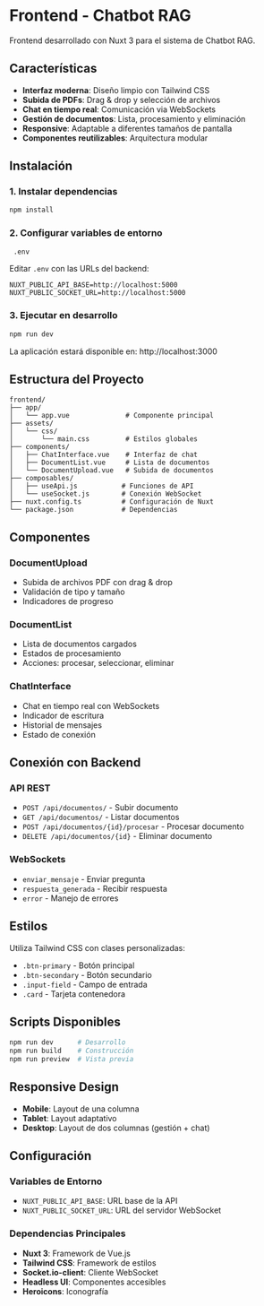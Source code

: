 # Frontend - Chatbot RAG

Frontend desarrollado con Nuxt 3 para el sistema de Chatbot RAG.

## Características

- **Interfaz moderna**: Diseño limpio con Tailwind CSS
- **Subida de PDFs**: Drag & drop y selección de archivos
- **Chat en tiempo real**: Comunicación via WebSockets
- **Gestión de documentos**: Lista, procesamiento y eliminación
- **Responsive**: Adaptable a diferentes tamaños de pantalla
- **Componentes reutilizables**: Arquitectura modular

## Instalación

### 1. Instalar dependencias
```bash
npm install
```

### 2. Configurar variables de entorno
```bash
 .env
```

Editar `.env` con las URLs del backend:
```
NUXT_PUBLIC_API_BASE=http://localhost:5000
NUXT_PUBLIC_SOCKET_URL=http://localhost:5000
```

### 3. Ejecutar en desarrollo
```bash
npm run dev
```

La aplicación estará disponible en: http://localhost:3000

## Estructura del Proyecto

```
frontend/
├── app/
│   └── app.vue              # Componente principal
├── assets/
│   └── css/
│       └── main.css         # Estilos globales
├── components/
│   ├── ChatInterface.vue    # Interfaz de chat
│   ├── DocumentList.vue     # Lista de documentos
│   └── DocumentUpload.vue   # Subida de documentos
├── composables/
│   ├── useApi.js           # Funciones de API
│   └── useSocket.js        # Conexión WebSocket
├── nuxt.config.ts          # Configuración de Nuxt
└── package.json            # Dependencias
```

## Componentes

### DocumentUpload
- Subida de archivos PDF con drag & drop
- Validación de tipo y tamaño
- Indicadores de progreso

### DocumentList
- Lista de documentos cargados
- Estados de procesamiento
- Acciones: procesar, seleccionar, eliminar

### ChatInterface
- Chat en tiempo real con WebSockets
- Indicador de escritura
- Historial de mensajes
- Estado de conexión

## Conexión con Backend

### API REST
- `POST /api/documentos/` - Subir documento
- `GET /api/documentos/` - Listar documentos
- `POST /api/documentos/{id}/procesar` - Procesar documento
- `DELETE /api/documentos/{id}` - Eliminar documento

### WebSockets
- `enviar_mensaje` - Enviar pregunta
- `respuesta_generada` - Recibir respuesta
- `error` - Manejo de errores

## Estilos

Utiliza Tailwind CSS con clases personalizadas:
- `.btn-primary` - Botón principal
- `.btn-secondary` - Botón secundario
- `.input-field` - Campo de entrada
- `.card` - Tarjeta contenedora

## Scripts Disponibles

```bash
npm run dev      # Desarrollo
npm run build    # Construcción
npm run preview  # Vista previa
```

## Responsive Design

- **Mobile**: Layout de una columna
- **Tablet**: Layout adaptativo
- **Desktop**: Layout de dos columnas (gestión + chat)

## Configuración

### Variables de Entorno
- `NUXT_PUBLIC_API_BASE`: URL base de la API
- `NUXT_PUBLIC_SOCKET_URL`: URL del servidor WebSocket

### Dependencias Principales
- **Nuxt 3**: Framework de Vue.js
- **Tailwind CSS**: Framework de estilos
- **Socket.io-client**: Cliente WebSocket
- **Headless UI**: Componentes accesibles
- **Heroicons**: Iconografía